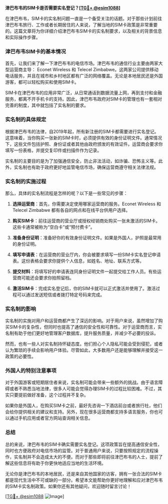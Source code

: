 **津巴布韦的SIM卡是否需要实名登记？[[TG💪+ @esim1088](https://t.me/s/esim1088)]**

在津巴布韦，SIM卡的实名制问题一直是一个备受关注的话题。对于那些计划前往津巴布韦旅行、工作或者长期居住的人来说，了解当地的SIM卡政策是非常重要的。这篇文章将为你详细介绍津巴布韦SIM卡的实名制要求，以及相关的背景信息和实际操作步骤。

### 津巴布韦SIM卡的基本情况

首先，让我们来了解一下津巴布韦的电信市场。津巴布韦的通信行业主要由两家大型运营商主导： Econet Wireless 和 Telecel Zimbabwe。这两家公司提供移动电话服务，并且在城市和乡村地区都有广泛的网络覆盖。无论是本地居民还是外国游客，都可以轻松购买和使用SIM卡。

SIM卡在津巴布韦的应用非常广泛，从日常通话到数据流量上网，再到支付和金融服务，都离不开手机卡的支持。因此，津巴布韦政府对SIM卡的管理也有一套相对完善的制度，其中就包括了实名制的要求。

### 实名制的具体规定

根据津巴布韦的法律，自2019年起，所有新注册的SIM卡都需要进行实名登记。这意味着，当你购买一张新的SIM卡时，必须提供有效的身份证明文件。通常情况下，这些文件包括护照、身份证或者其他由政府颁发的有效证件。运营商会要求你填写一份表格，并提交复印件或扫描件作为记录。

实名制的主要目的是为了加强通信安全，防止非法活动，如诈骗、恐怖主义等。此外，实名制也有助于政府更好地监管电信市场，确保运营商遵守相关法律法规。

### 实名制的实施过程

那么，具体的实名制流程是怎样的呢？以下是一些常见的步骤：

1. **选择运营商**：首先，你需要决定使用哪家运营商的服务。Econet Wireless 和 Telecel Zimbabwe 都有各自的网点和在线平台供用户选择。

2. **购买SIM卡**：前往运营商的营业厅或授权经销商处购买一张未激活的SIM卡。这些卡通常被称为“空白卡”或“预付费卡”。

3. **准备身份证明**：准备好你的有效身份证明文件。如果是外国人，护照是最常用的身份证明。

4. **填写申请表**：在运营商的营业厅内，你会被要求填写一份SIM卡实名登记申请表。这份表格会要求你提供个人信息，如姓名、地址、联系方式等。

5. **提交材料**：将填写好的申请表连同身份证明文件一起提交给工作人员。有些运营商可能还会要求你拍照留档。

6. **激活SIM卡**：完成实名登记后，你的SIM卡就可以正式激活并使用了。激活过程可以通过发送短信或者拨打特定号码来完成。

### 实名制的影响

实名制的实施对用户和运营商都产生了深远的影响。对于用户来说，虽然增加了购买SIM卡的复杂性，但同时也提高了通信的安全性和可靠性。对于运营商而言，实名制有助于他们更好地管理客户数据库，提升服务质量，并减少不必要的投诉。

然而，也有一些人对实名制持怀疑态度。他们担心个人隐私可能会受到侵犯，或者认为繁琐的手续会影响用户体验。尽管如此，大多数用户还是能够理解并接受这一政策的必要性。

### 外国人的特别注意事项

对于外国游客或短期居住者来说，实名制可能会带来一些额外的挑战。由于语言障碍或者不熟悉当地法律，很多人可能会觉得办理SIM卡的过程比较困难。不过，其实只要提前做好准备，这个过程并不复杂。

如果你是外国人，在购买SIM卡之前，最好先咨询一下酒店前台或者旅行社，他们会给你提供相关的建议和支持。另外，现在很多运营商都支持多语言服务，你也可以通过手机应用或者官方网站查询相关信息。

### 总结

总的来说，津巴布韦的SIM卡确实需要实名登记。这项政策旨在提高通信安全性，同时也方便政府对电信市场的监管。对于普通用户来说，只要按照规定的流程操作，实名制并不会造成太大的不便。而对于那些即将前往津巴布韦的人士，提前了解这些信息将有助于你更快地适应当地的生活环境。

无论你是津巴布韦的本地居民，还是来自其他国家的访客，拥有一张合法的SIM卡都是现代生活中不可或缺的一部分。希望本文能帮助你更好地理解和应对津巴布韦的SIM卡实名制政策。如果你还有其他疑问，欢迎随时留言讨论！

[[TG💪+ @esim1088](https://t.me/s/esim1088) ![Image](https://i.postimg.cc/4NQfJmqS/Snipaste-2025-05-13-00-14-12.png)]